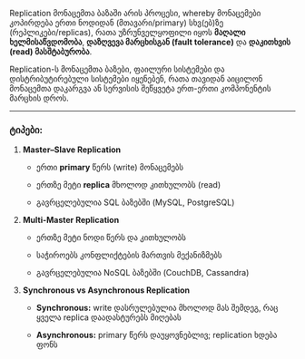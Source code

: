 Replication მონაცემთა ბაზაში არის პროცესი, whereby მონაცემები კოპირდება ერთი ნოდიდან (მთავარი/primary) სხვ(ებ)ზე (რეპლიკები/replicas), რათა უზრუნველყოფილი იყოს **მაღალი ხელმისაწვდომობა**, **დაზღვევა მარცხისგან (fault tolerance)** და **დაკითხვის (read) მასშტაბურობა**.

Replication-ს მონაცემთა ბაზები, ფაილური სისტემები და დისტრიბუტირებული სისტემები იყენებენ, რათა თავიდან აიცილონ მონაცემთა დაკარგვა ან სერვისის შეწყვეტა ერთ-ერთი კომპონენტის მარცხის დროს.

---

### **ტიპები:**

1. **Master–Slave Replication**
    
    - ერთი **primary** წერს (write) მონაცემებს
        
    - ერთზე მეტი **replica** მხოლოდ კითხულობს (read)
        
    - გავრცელებულია SQL ბაზებში (MySQL, PostgreSQL)
        
2. **Multi-Master Replication**
    
    - ერთზე მეტი ნოდი წერს და კითხულობს
        
    - საჭიროებს კონფლიქტების მართვის მექანიზმებს
        
    - გავრცელებულია NoSQL ბაზებში (CouchDB, Cassandra)
        
3. **Synchronous vs Asynchronous Replication**
    
    - **Synchronous:** write დასრულებულია მხოლოდ მას შემდეგ, რაც ყველა replica დაადასტურებს მიღებას
        
    - **Asynchronous:** primary წერს დაუყოვნებლივ; replication ხდება ფონს